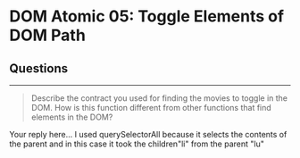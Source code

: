 # DOM Atomic 05: Toggle Elements of DOM Path

## Questions

---

> Describe the contract you used for finding the movies to toggle in the DOM. How is this function different from other functions that find elements in the DOM?

Your reply here...  I used querySelectorAll because it selects the contents of the parent and in this case it took the children"li" from the parent "lu"